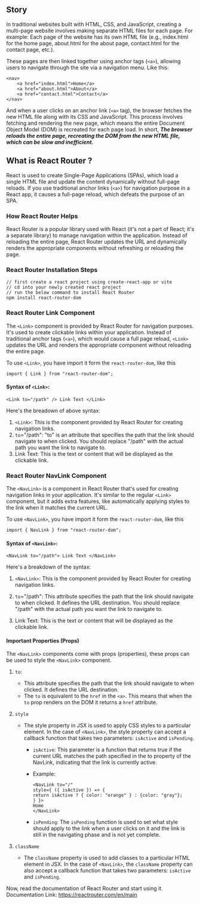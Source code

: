 ## Story
In traditional websites built with HTML, CSS, and JavaScript, creating a multi-page website involves making separate HTML files for each page. For example: Each page of the website has its own HTML file (e.g., index.html for the home page, about.html for the about page, contact.html for the contact page, etc.).

These pages are then linked together using anchor tags (```<a>```), allowing users to navigate through the site via a navigation menu. Like this:
```
<nav>
    <a href="index.html">Home</a>
    <a href="about.html">About</a>
    <a href="contact.html">Contact</a>
</nav>
```

And when a user clicks on an anchor link (```<a>``` tag), the browser fetches the new HTML file along with its CSS and JavaScript. This process involves fetching and rendering the new page, which means the entire Document Object Model (DOM) is recreated for each page load. In short, ***The browser reloads the entire page, recreating the DOM from the new HTML file, which can be slow and inefficient.***

## What is React Router ?
React is used to create Single-Page Applications (SPAs), which load a single HTML file and update the content dynamically without full-page reloads. If you use traditional anchor links (```<a>```) for navigation purpose in a React app, it causes a full-page reload, which defeats the purpose of an SPA.

### How React Router Helps
React Router is a popular library used with React (it's not a part of React; it's a separate library) to manage navigation within the application.  Instead of reloading the entire page, React Router updates the URL and dynamically renders the appropriate components without refreshing or reloading the page. 

### React Router Installation Steps
```
// first create a react project using create-react-app or vite
// cd into your newly created react project
// run the below command to install React Router
npm install react-router-dom
```

### React Router Link Component
The ```<Link>``` component is provided by React Router for navigation purposes. It's used to create clickable links within your application. Instead of traditional anchor tags (```<a>```), which would cause a full page reload, ```<Link>``` updates the URL and renders the appropriate component without reloading the entire page.

To use ```<Link>```, you have import it form the `react-router-dom`, like this

```import { Link } from "react-router-dom";```

#### Syntax of ```<Link>```:
```
<Link to="/path" /> Link Text </Link>
```

Here's the breadown of above syntax:
1. ```<Link>```: This is the component provided by React Router for creating navigation links.
2. `to`="/path": "to" is an attribute that specifies the path that the link should navigate to when clicked. You should replace "/path" with the actual path you want the link to navigate to.
3. Link Text: This is the text or content that will be displayed as the clickable link.

### React Router NavLink Component
The ```<NavLink>``` is a component in React Router that's used for creating navigation links in your application. It's similar to the regular ```<Link>``` component, but it adds extra features, like automatically applying styles to the link when it matches the current URL.

To use ```<NavLink>```, you have import it form the `react-router-dom`, like this

```import { NavLink } from "react-router-dom";```

#### Syntax of ```<NavLink>```:
```
<NavLink to="/path"> Link Text </NavLink>
```

Here's a breakdown of the syntax:
1. ```<NavLink>```: This is the component provided by React Router for creating navigation links.
2. `to`="/path": This attribute specifies the path that the link should navigate to when clicked. It defines the URL destination. You should replace "/path" with the actual path you want the link to navigate to.

3. Link Text: This is the text or content that will be displayed as the clickable link.

#### Important Properties (Props)
The `<NavLink>` components come with props (properties), these props can be used to style the `<NavLink>` component.

1. `to`: 
    * This attribute specifies the path that the link should navigate to when clicked. It defines the URL destination.
    * The `to` is equivalent to the `href` in the `<a>`. This means that when the `to` prop renders on the DOM it returns a `href` attribute.

2. `style`
    * The style property in JSX is used to apply CSS styles to a particular element. In the case of `<NavLink>`, the style property can accept a callback function that takes two parameters: `isActive` and `isPending`.

        * `isActive`: This parameter is a function that returns true if the current URL matches the path specified in the to property of the NavLink, indicating that the link is currently active.

        * Example:
            ```
            <NavLink to="/"
            style={ ({ isActive }) => {
            return isActive ? { color: "orange" } : {color: "gray"};
            } }>
            Home
            </NavLink>
            ```

        * `isPending`: The `isPending` function is used to set what style should apply to the link when a user clicks on it and the link is still in the navigating phase and is not yet complete.

3. `className`
    * The `className` property is used to add classes to a particular HTML element in JSX. In the case of `<NavLink>`, the `className` property can also accept a callback function that takes two parameters: `isActive` and `isPending`.

Now, read the documentation of React Router and start using it. Documentation Link: https://reactrouter.com/en/main